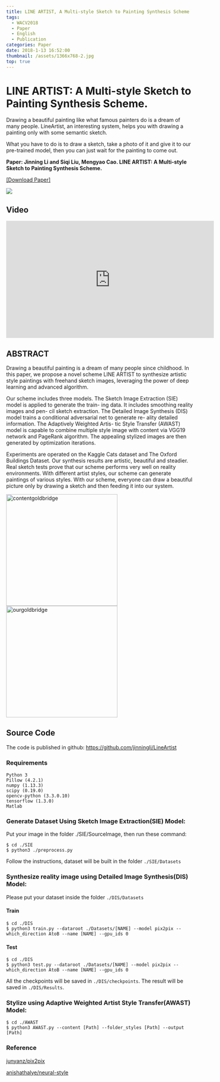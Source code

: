 ```yaml
---
title: LINE ARTIST, A Multi-style Sketch to Painting Synthesis Scheme
tags:
  - WACV2018
  - Paper
  - English
  - Publication
categories: Paper
date: 2018-1-13 16:52:00
thumbnail: /assets/1366x768-2.jpg
top: true
---
```

# LINE ARTIST: A Multi-style Sketch to Painting Synthesis Scheme.

Drawing a beautiful painting like what famous painters do is a dream of many people. LineArtist,  an interesting system, helps you with drawing a painting only with some semantic sketch.

What you have to do is to draw a sketch, take a photo of it and give it to our pre-trained model, then you can just wait for the painting to come out.

**Paper: Jinning Li and Siqi Liu, Mengyao Cao. LINE ARTIST: A Multi-style Sketch to Painting Synthesis Scheme.**

<a href="../files/LineArtist.pdf">[Download Paper]</a>

![](/assets/firstPage.png)

## Video
<iframe width="560" height="315" src="https://www.youtube.com/embed/-ZkF9CT9ZZE" frameborder="0" allow="autoplay; encrypted-media" allowfullscreen></iframe>

## ABSTRACT
Drawing a beautiful painting is a dream of many people since childhood. In this paper, we propose a novel scheme LINE ARTIST to synthesize artistic style paintings with freehand sketch images, leveraging the power of deep learning and advanced algorithm.

Our scheme includes three models. The Sketch Image Extraction (SIE) model is applied to generate the train- ing data. It includes smoothing reality images and pen- cil sketch extraction. The Detailed Image Synthesis (DIS) model trains a conditional adversarial net to generate re- ality detailed information. The Adaptively Weighted Artis- tic Style Transfer (AWAST) model is capable to combine multiple style image with content via VGG19 network and PageRank algorithm. The appealing stylized images are then generated by optimization iterations.

Experiments are operated on the Kaggle Cats dataset and The Oxford Buildings Dataset. Our synthesis results are artistic, beautiful and steadier. Real sketch tests prove that our scheme performs very well on reality environments. With different artist styles, our scheme can generate paintings of various styles. With our scheme, everyone can draw a beautiful picture only by drawing a sketch and then feeding it into our system.

<!-- ![](/assets/ourgoldbridge.jpg) -->
 <img src="/assets/contentgoldbridge.jpg" width = "300" alt="contentgoldbridge" align=center/><img src="/assets/ourgoldbridge.jpg" width = "300" alt="ourgoldbridge" align=center/>

## Source Code

The code is published in github: <a href="https://github.com/jinningli/LineArtist">https://github.com/jinningli/LineArtist</a>

### Requirements
```
Python 3
Pillow (4.2.1)
numpy (1.13.3)
scipy (0.19.0)
opencv-python (3.3.0.10)
tensorflow (1.3.0)
Matlab
```

### Generate Dataset Using Sketch Image Extraction(SIE) Model:
Put your image in the folder ./SIE/SourceImage, then run these command:
```
$ cd ./SIE
$ python3 ./preprocess.py
```
Follow the instructions, dataset will be built in the folder ```./SIE/Datasets```

### Synthesize reality image using Detailed Image Synthesis(DIS) Model:
Please put your dataset inside the folder ```./DIS/Datasets```
#### Train
```
$ cd ./DIS
$ python3 train.py --dataroot ./Datasets/[NAME] --model pix2pix --which_direction AtoB --name [NAME] --gpu_ids 0
```
#### Test
```
$ cd ./DIS
$ python3 test.py --dataroot ./Datasets/[NAME] --model pix2pix --which_direction AtoB --name [NAME] --gpu_ids 0
```
All the checkpoints will be saved in ```./DIS/checkpoints```. The result will be saved in ```./DIS/Results```.

### Stylize using Adaptive Weighted Artist Style Transfer(AWAST) Model:
```
$ cd ./AWAST
$ python3 AWAST.py --content [Path] --folder_styles [Path] --output [Path]
```
### Reference

<a href="https://github.com/junyanz/pytorch-CycleGAN-and-pix2pix">junyanz/pix2pix</a>

<a href="https://github.com/anishathalye/neural-style">anishathalye/neural-style</a>
